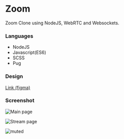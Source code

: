 # Zoom

Zoom Clone using NodeJS, WebRTC and Websockets.


### Languages
* NodeJS
* Javascript(ES6)
* SCSS
* Pug

### Design
[Link (figma)](https://www.figma.com/file/vX9CAg3X0c8AM7vWslUaLY/Zoom?node-id=0%3A1)

### Screenshot
![Main page](https://user-images.githubusercontent.com/88661435/192740383-8643b15e-6976-44aa-a5b7-544cb1272ca5.png)

![Stream page](https://user-images.githubusercontent.com/88661435/192741367-9a447c3c-f121-4ebf-b3ba-31454206ddbd.png)

![muted](https://user-images.githubusercontent.com/88661435/192742113-7427210e-7e0c-42c2-9fc8-18451615522a.png)
